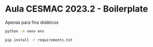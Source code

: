 # Aula CESMAC 2023.2 - Boilerplate

Apenas para fins didáticos

```bash
python -m venv env
```

```bash
pip install -r requirements.txt
```
